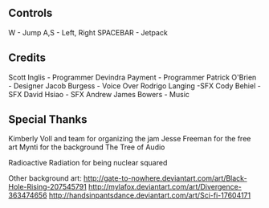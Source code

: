Controls
-----------
W - Jump
A,S - Left, Right
SPACEBAR - Jetpack


Credits
-------------
Scott Inglis - Programmer
Devindra Payment - Programmer
Patrick O'Brien - Designer
Jacob Burgess - Voice Over
Rodrigo Langing -SFX
Cody Behiel - SFX
David Hsiao - SFX
Andrew James Bowers - Music

Special Thanks
-------------------
Kimberly Voll and team for organizing the jam
Jesse Freeman for the free art
Mynti for the background
The Tree of Audio

Radioactive Radiation for being nuclear squared

Other background art:
http://gate-to-nowhere.deviantart.com/art/Black-Hole-Rising-207545791
http://mylafox.deviantart.com/art/Divergence-363474656
http://handsinpantsdance.deviantart.com/art/Sci-fi-17604171
